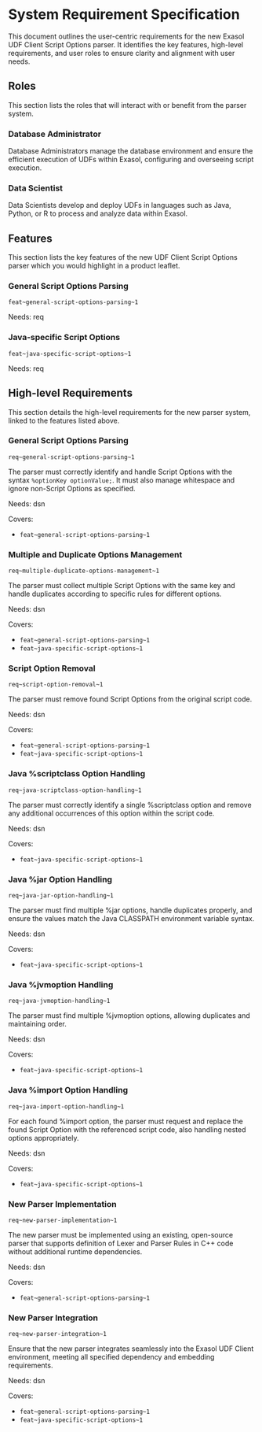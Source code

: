 # System Requirement Specification

This document outlines the user-centric requirements for the new Exasol UDF Client Script Options parser. It identifies the key features, high-level requirements, and user roles to ensure clarity and alignment with user needs.

## Roles

This section lists the roles that will interact with or benefit from the parser system.

### Database Administrator
Database Administrators manage the database environment and ensure the efficient execution of UDFs within Exasol, configuring and overseeing script execution.

### Data Scientist
Data Scientists develop and deploy UDFs in languages such as Java, Python, or R to process and analyze data within Exasol.

## Features

This section lists the key features of the new UDF Client Script Options parser which you would highlight in a product leaflet.

### General Script Options Parsing
`feat~general-script-options-parsing~1`

Needs: req

### Java-specific Script Options
`feat~java-specific-script-options~1`

Needs: req

## High-level Requirements

This section details the high-level requirements for the new parser system, linked to the features listed above.

### General Script Options Parsing
`req~general-script-options-parsing~1`

The parser must correctly identify and handle Script Options with the syntax `%optionKey optionValue;`. It must also manage whitespace and ignore non-Script Options as specified.

Needs: dsn

Covers:
- `feat~general-script-options-parsing~1`

### Multiple and Duplicate Options Management
`req~multiple-duplicate-options-management~1`

The parser must collect multiple Script Options with the same key and handle duplicates according to specific rules for different options.

Needs: dsn

Covers:
- `feat~general-script-options-parsing~1`
- `feat~java-specific-script-options~1`

### Script Option Removal
`req~script-option-removal~1`

The parser must remove found Script Options from the original script code.

Needs: dsn

Covers:
- `feat~general-script-options-parsing~1`
- `feat~java-specific-script-options~1`

### Java %scriptclass Option Handling
`req~java-scriptclass-option-handling~1`

The parser must correctly identify a single %scriptclass option and remove any additional occurrences of this option within the script code.

Needs: dsn

Covers:
- `feat~java-specific-script-options~1`

### Java %jar Option Handling
`req~java-jar-option-handling~1`

The parser must find multiple %jar options, handle duplicates properly, and ensure the values match the Java CLASSPATH environment variable syntax.

Needs: dsn

Covers:
- `feat~java-specific-script-options~1`

### Java %jvmoption Handling
`req~java-jvmoption-handling~1`

The parser must find multiple %jvmoption options, allowing duplicates and maintaining order.

Needs: dsn

Covers:
- `feat~java-specific-script-options~1`

### Java %import Option Handling
`req~java-import-option-handling~1`

For each found %import option, the parser must request and replace the found Script Option with the referenced script code, also handling nested options appropriately.

Needs: dsn

Covers:
- `feat~java-specific-script-options~1`

### New Parser Implementation
`req~new-parser-implementation~1`

The new parser must be implemented using an existing, open-source parser that supports definition of Lexer and Parser Rules in C++ code without additional runtime dependencies.

Needs: dsn

Covers:
- `feat~general-script-options-parsing~1`

### New Parser Integration
`req~new-parser-integration~1`

Ensure that the new parser integrates seamlessly into the Exasol UDF Client environment, meeting all specified dependency and embedding requirements.

Needs: dsn

Covers:
- `feat~general-script-options-parsing~1`
- `feat~java-specific-script-options~1`
